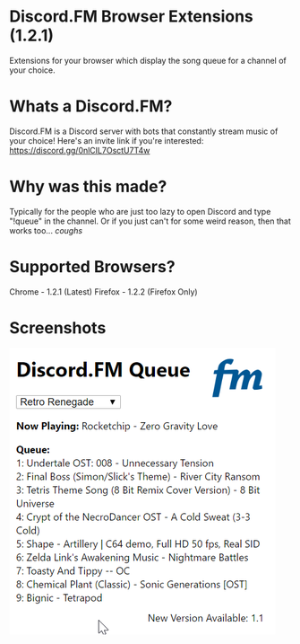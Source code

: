 # Discord.FM Browser Extensions (1.2.1)
Extensions for your browser which display the song queue for a channel of your choice.

# Whats a Discord.FM?
Discord.FM is a Discord server with bots that constantly stream music of your choice! Here's an invite link if you're interested: https://discord.gg/0nlCIL7OsctU7T4w

# Why was this made?
Typically for the people who are just too lazy to open Discord and type "!queue" in the channel. Or if you just can't for some weird reason, then that works too... *coughs*

# Supported Browsers?
Chrome - 1.2.1 (Latest)
Firefox - 1.2.2 (Firefox Only)

# Screenshots
![DFM-Browser-Extensions](https://github.com/PikaDude/DFM-Browser-Extensions/blob/master/Screenshots/chrome.png?raw=true "Chrome")